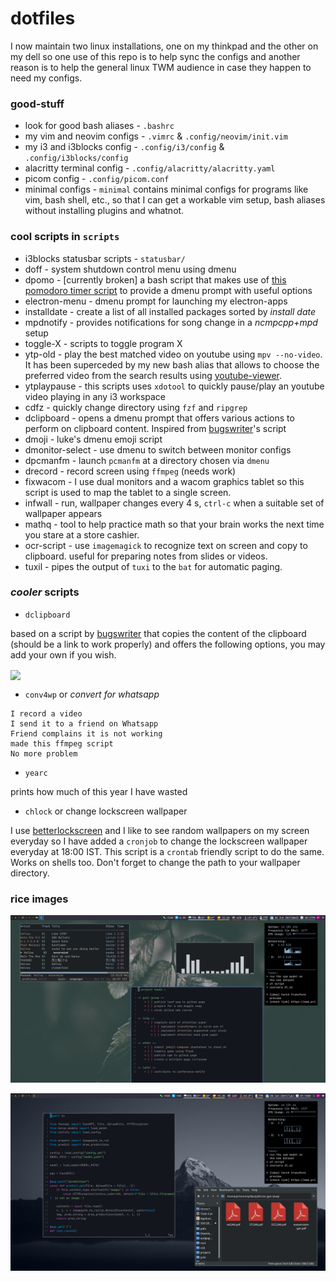 # dotfiles

I now maintain two linux installations, one on my thinkpad and the other on my dell so one use of this repo is to help sync the configs and another reason is to help the general linux TWM audience in case they happen to need my configs.

### good-stuff
* look for good bash aliases - `.bashrc`
* my vim and neovim configs - `.vimrc` & `.config/neovim/init.vim`
* my i3 and i3blocks config - `.config/i3/config` & `.config/i3blocks/config`
* alacritty terminal config - `.config/alacritty/alacritty.yaml`
* picom config - `.config/picom.conf`
* minimal configs - `minimal` contains minimal configs for programs like vim, bash shell, etc., so that I can get a workable vim setup, bash aliases without installing plugins and whatnot.

### cool scripts in `scripts`
* i3blocks statusbar scripts - `statusbar/`
* doff - system shutdown control menu using dmenu
* dpomo - [currently broken] a bash script that makes use of [this pomodoro timer script](https://github.com/jsspencer/pomo) to provide a dmenu prompt with useful options 
* electron-menu - dmenu prompt for launching my electron-apps
* installdate - create a list of all installed packages sorted by *install date*
* mpdnotify - provides notifications for song change in a *ncmpcpp+mpd* setup
* toggle-X - scripts to toggle program X
* ytp-old - play the best matched video on youtube using `mpv --no-video`. It has been superceded by my new bash alias that allows to choose the preferred video from the search results using [youtube-viewer](https://github.com/trizen/youtube-viewer).
* ytplaypause - this scripts uses `xdotool` to quickly pause/play an youtube video playing in any i3 workspace
* cdfz - quickly change directory using `fzf` and `ripgrep`
* dclipboard - opens a dmenu prompt that offers various actions to perform on clipboard content. Inspired from [bugswriter]'s script
* dmoji - luke's dmenu emoji script
* dmonitor-select - use dmenu to switch between monitor configs
* dpcmanfm - launch `pcmanfm` at a directory chosen via `dmenu`
* drecord - record screen using `ffmpeg` (needs work)
* fixwacom - I use dual monitors and a wacom graphics tablet so this script is used to map the tablet to a single screen.
* infwall - run, wallpaper changes every 4 s, `ctrl-c` when a suitable set of wallpaper appears
* mathq - tool to help practice math so that your brain works the next time you stare at a store cashier.
* ocr-script - use `imagemagick` to recognize text on screen and copy to clipboard. useful for preparing notes from slides or videos.
* tuxil - pipes the output of `tuxi` to the `bat` for automatic paging.

### *cooler* scripts

* `dclipboard`

based on a script by [bugswriter] that copies the content of the clipboard (should be a link to work properly) and offers the following options, you may add your own if you wish.

<img align="center" width="600px" src="https://user-images.githubusercontent.com/22986666/130289020-cf6ab026-bc45-4400-a600-29342c9cd9d0.png"/>

* `conv4wp` or *convert for whatsapp*

```
I record a video
I send it to a friend on Whatsapp
Friend complains it is not working
made this ffmpeg script 
No more problem
```

* `yearc`

prints how much of this year I have wasted

* `chlock` or change lockscreen wallpaper

I use [betterlockscreen] and I like to see random wallpapers on my screen everyday so I have added a `cronjob` to change the lockscreen wallpaper everyday at 18:00 IST. This script is a `crontab` friendly script to do the same. Works on shells too. Don't forget to change the path to your wallpaper directory.

### rice images

![term-windows](./img/first.jpg)

![neovim](./img/second.png)

[bugswriter]: https://github.com/bugswriter
[betterlockscreen]: https://github.com/betterlockscreen

